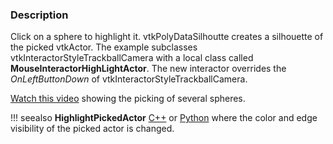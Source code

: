 ### Description

Click on a sphere to highlight it. vtkPolyDataSilhoutte creates a silhouette of the picked vtkActor. The example subclasses vtkInteractorStyleTrackballCamera with a local class called **MouseInteractorHighLightActor**. The new interactor overrides the *OnLeftButtonDown* of vtkInteractorStyleTrackballCamera.

[Watch this video](https://www.youtube.com/watch?v=ATjYDzk9llk) showing the picking of several spheres.

!!! seealso
    **HighlightPickedActor** [C++](../../../Cxx/Picking/HighlightPickedActor) or [Python](../HighlightPickedActor) where  the color and edge visibility of the picked actor is changed.
